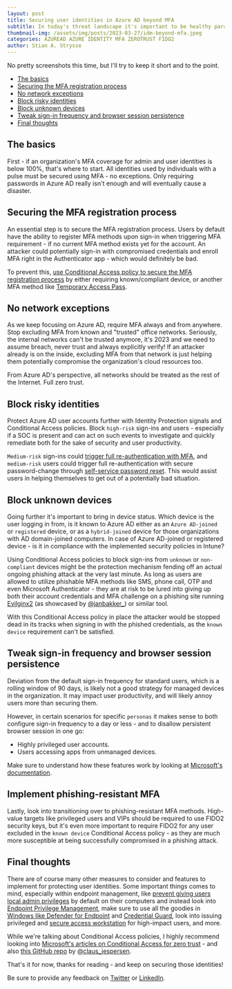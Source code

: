 ```yaml
---
layout: post
title: Securing user identities in Azure AD beyond MFA
subtitle: In today's threat landscape it's important to be healthy paranoid and always re-think how attackers could potentially breach an organization's defenses. So let's explore how to protect user identities in Azure AD beyond MFA
thumbnail-img: /assets/img/posts/2023-03-27/idm-beyond-mfa.jpeg
categories: AZUREAD AZURE IDENTITY MFA ZEROTRUST FIDO2
author: Stian A. Strysse
---
```


No pretty screenshots this time, but I'll try to keep it short and to the point.

* [The basics](#the-basics)
* [Securing the MFA registration process](#securing-the-mfa-registration-process)
* [No network exceptions](#no-network-exceptions)
* [Block risky identities](#block-risky-identities)
* [Block unknown devices](#block-unknown-devices)
* [Tweak sign-in frequency and browser session persistence](#tweak-sign-in-frequency-and-browser-session-persistence)
* [Final thoughts](#final-thoughts)

## The basics

First - if an organization's MFA coverage for admin and user identities is below 100%, that's where to start. All identities used by individuals with a pulse must be secured using MFA - no exceptions. Only requiring passwords in Azure AD really isn't enough and will eventually cause a disaster.

## Securing the MFA registration process

An essential step is to secure the MFA registration process. Users by default have the ability to register MFA methods upon sign-in when triggering MFA requirement - if no current MFA method exists yet for the account. An attacker could potentially sign-in with compromised credentials and enroll MFA right in the Authenticator app - which would definitely be bad.

To prevent this, [use Conditional Access policy to secure the MFA registration process](https://learn.microsoft.com/en-us/azure/active-directory/conditional-access/howto-conditional-access-policy-registration) by either requiring known/compliant device, or another MFA method like [Temporary Access Pass](https://learn.microsoft.com/en-us/azure/active-directory/authentication/howto-authentication-temporary-access-pass).

## No network exceptions

As we keep focusing on Azure AD, require MFA always and from anywhere. Stop excluding MFA from known and "trusted" office networks. Seriously, the internal networks can't be trusted anymore, it's 2023 and we need to assume breach, never trust and always explicitly verify! If an attacker already is on the inside, excluding MFA from that network is just helping them potentially compromise the organization's cloud resources too.

From Azure AD's perspective, all networks should be treated as the rest of the Internet. Full zero trust.

## Block risky identities

Protect Azure AD user accounts further with Identity Protection signals and Conditional Access policies. Block `high-risk` sign-ins and users - especially if a SOC is present and can act on such events to investigate and quickly remediate both for the sake of security and user productivity.

`Medium-risk` sign-ins could [trigger full re-authentication with MFA](https://techcommunity.microsoft.com/t5/microsoft-entra-azure-ad-blog/new-require-reauthentication-for-intune-enrollment-or-risk/ba-p/3299049), and `medium-risk` users could trigger full re-authentication with secure password-change through [self-service password reset](https://learn.microsoft.com/en-us/azure/active-directory/authentication/tutorial-enable-sspr). This would assist users in helping themselves to get out of a potentially bad situation.

## Block unknown devices

Going further it's important to bring in device status. Which device is the user logging in from, is it known to Azure AD either as an `Azure AD-joined` or `registered` device, or as a `hybrid-joined` device for those organizations with AD domain-joined computers. In case of Azure AD-joined or registered device - is it in compliance with the implemented security policies in Intune?

Using Conditional Access policies to block sign-ins from `unknown` or `non-compliant` devices might be the protection mechanism fending off an actual ongoing phishing attack at the very last minute. As long as users are allowed to utilize phishable MFA methods like SMS, phone call, OTP and even Microsoft Authenticator - they are at risk to be lured into giving up both their account credentials and MFA challenge on a phishing site running [Evilginx2](https://janbakker.tech/how-to-set-up-evilginx-to-phish-office-365-credentials/) (as showcased by [@janbakker_](https://twitter.com/janbakker_)) or similar tool.

With this Conditional Access policy in place the attacker would be stopped dead in its tracks when signing in with the phished credentials, as the `known device` requirement can't be satisfied.

## Tweak sign-in frequency and browser session persistence

Deviation from the default sign-in frequency for standard users, which is a rolling window of 90 days, is likely not a good strategy for managed devices in the organization. It may impact user productivity, and will likely annoy users more than securing them.

However, in certain scenarios for specific `personas` it makes sense to both configure sign-in frequency to a day or less - and to disallow persistent browser session in one go:

* Highly privileged user accounts.
* Users accessing apps from unmanaged devices.

Make sure to understand how these features work by looking at [Microsoft's documentation](https://learn.microsoft.com/en-us/azure/active-directory/conditional-access/howto-conditional-access-session-lifetime).

## Implement phishing-resistant MFA

Lastly, look into transitioning over to phishing-resistant MFA methods. High-value targets like privileged users and VIPs should be required to use FIDO2 security keys, but it's even more important to require FIDO2 for any user excluded in the `known device` Conditional Access policy - as they are much more susceptible at being successfully compromised in a phishing attack.

## Final thoughts

There are of course many other measures to consider and features to implement for protecting user identities. Some important things comes to mind, especially within endpoint management, like [prevent giving users local admin privileges](https://learn.microsoft.com/en-us/windows-server/identity/ad-ds/plan/security-best-practices/implementing-least-privilege-administrative-models#on-workstations) by default on their computers and instead look into [Endpoint Privilege Management](https://techcommunity.microsoft.com/t5/microsoft-intune-blog/enable-windows-standard-users-with-endpoint-privilege-management/ba-p/3755710), make sure to use all the goodies in [Windows like Defender for Endpoint](https://learn.microsoft.com/en-us/microsoft-365/security/defender-endpoint/microsoft-defender-endpoint) and [Credential Guard](https://learn.microsoft.com/en-us/windows/security/identity-protection/credential-guard/credential-guard), look into issuing privileged and [secure access workstation](https://learn.microsoft.com/en-us/security/privileged-access-workstations/privileged-access-devices) for high-impact users, and more.

While we're talking about Conditional Access policies, I highly recommend looking into [Microsoft's articles on Conditional Access for zero trust](https://learn.microsoft.com/en-us/azure/architecture/guide/security/conditional-access-zero-trust) - and also [this GitHub repo](https://github.com/microsoft/ConditionalAccessforZeroTrustResources) by [@claus_jespersen](https://twitter.com/claus_jespersen).

That's it for now, thanks for reading - and keep on securing those identities!

Be sure to provide any feedback on [Twitter](https://twitter.com/stianstrysse/status/1571572424516448256) or [LinkedIn](https://www.linkedin.com/posts/stianstrysse_building-a-comprehensive-report-on-azure-activity-6977338056408219649-KTgg).
